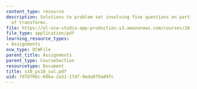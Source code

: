 ```yaml
---
content_type: resource
description: Solutions to problem set involving five questions on partial fraction
  of transforms.
file: https://ol-ocw-studio-app-production.s3.amazonaws.com/courses/16-01-unified-engineering-i-ii-iii-iv-fall-2005-spring-2006/7d7d706c68ba2a31174f9eda079a89fc_s10_ps10_sol.pdf
file_type: application/pdf
learning_resource_types:
- Assignments
ocw_type: OCWFile
parent_title: Assignments
parent_type: CourseSection
resourcetype: Document
title: s10_ps10_sol.pdf
uid: 7d7d706c-68ba-2a31-174f-9eda079a89fc
---
```

